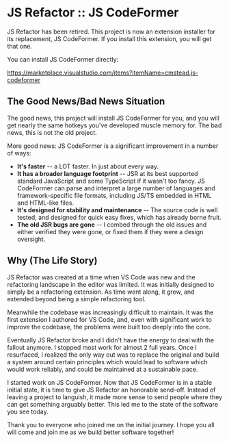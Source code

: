 # JS Refactor :: JS CodeFormer #

JS Refactor has been retired. This project is now an extension installer for its replacement, JS CodeFormer. If you install this extension, you will get that one.

You can install JS CodeFormer directly:

https://marketplace.visualstudio.com/items?itemName=cmstead.js-codeformer

## The Good News/Bad News Situation ##

The good news, this project will install JS CodeFormer for you, and you will get nearly the same hotkeys you've developed muscle memory for. The bad news, this is not the old project.

More good news: JS CodeFormer is a significant improvement in a number of ways:

- **It's faster** -- a LOT faster. In just about every way.
- **It has a broader language footprint** -- JSR at its best supported standard JavaScript and some TypeScript if it wasn't too fancy. JS CodeFormer can parse and interpret a large number of languages and framework-specific file formats, including JS/TS embedded in HTML and HTML-like files.
- **It's designed for stability and maintenance** -- The source code is well tested, and designed for quick easy fixes, which has already borne fruit.
- **The old JSR bugs are gone** -- I combed through the old issues and either verified they were gone, or fixed them if they were a design oversight.

## Why (The Life Story) ##

JS Refactor was created at a time when VS Code was new and the refactoring landscape in the editor was limited. It was initially designed to simply be a refactoring extension. As time went along, it grew, and extended beyond being a simple refactoring tool.

Meanwhile the codebase was increasingly difficult to maintain. It was the first extension I authored for VS Code, and, even with significant work to improve the codebase, the problems were built too deeply into the core.

Eventually JS Refactor broke and I didn't have the energy to deal with the fallout anymore. I stopped most work for almost 2 full years. Once I resurfaced, I realized the only way out was to replace the original and build a system around certain principles which would lead to software which would work reliably, and could be maintained at a sustainable pace.

I started work on JS CodeFormer. Now that JS CodeFormer is in a stable initial state, it is time to give JS Refactor an honorable send-off. Instead of leaving a project to languish, it made more sense to send people where they can get something arguably better. This led me to the state of the software you see today.

Thank you to everyone who joined me on the initial journey. I hope you all will come and join me as we build better software together!
